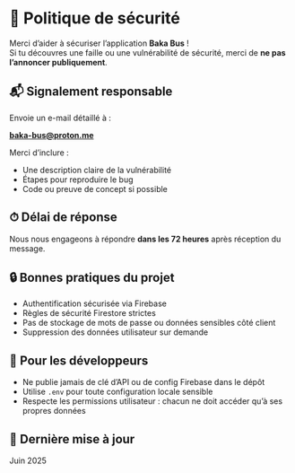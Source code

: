 # 🔐 Politique de sécurité

Merci d’aider à sécuriser l’application **Baka Bus** !  
Si tu découvres une faille ou une vulnérabilité de sécurité, merci de **ne pas l’annoncer publiquement**.

## 📬 Signalement responsable

Envoie un e-mail détaillé à :

**baka-bus@proton.me**

Merci d’inclure :

- Une description claire de la vulnérabilité
- Étapes pour reproduire le bug
- Code ou preuve de concept si possible

## ⏱ Délai de réponse

Nous nous engageons à répondre **dans les 72 heures** après réception du message.

## 🔒 Bonnes pratiques du projet

- Authentification sécurisée via Firebase
- Règles de sécurité Firestore strictes
- Pas de stockage de mots de passe ou données sensibles côté client
- Suppression des données utilisateur sur demande

## 🧠 Pour les développeurs

- Ne publie jamais de clé d’API ou de config Firebase dans le dépôt
- Utilise `.env` pour toute configuration locale sensible
- Respecte les permissions utilisateur : chacun ne doit accéder qu’à ses propres données

## 📅 Dernière mise à jour

Juin 2025
